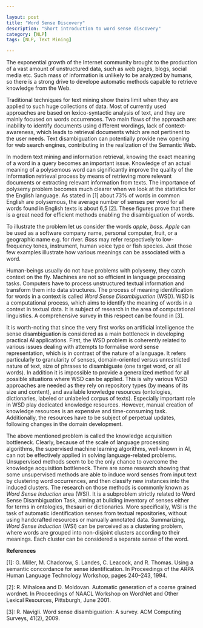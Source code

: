 ```yaml
---

layout: post
title: "Word Sense Discovery"
description: "Short introduction to word sense discovery"
category: [NLP]
tags: [NLP, Text Mining]

---
```


The exponential growth of the Internet community brought to the production of a vast amount of unstructured data, such as web pages, blogs, social media etc. Such mass of information is unlikely to be analyzed by humans, so there is a strong drive to develope automatic methods capable to retrieve knowledge from the Web. 

<!--more-->

Traditional techniques for text mining show theirs limit when they are applied to such huge collections of data. Most of currently used approaches are based on lexico-syntactic analysis of text, and they are mainly focused on words occurrences. Two main flaws of the approach are: inability to identify documents using different wordings, lack of context-awareness, which leads to retrieval documents which are not pertinent to the user needs. Text disambiguation can potentially provide new opening for web search engines, contributing in the realization of the Semantic Web.

In modern text mining and information retrieval, knowing the exact meaning of a word in a query becomes an important issue. Knowledge of an actual meaning of a polysemous word can significantly improve the quality of the information retrieval process by means of retrieving more relevant documents or extracting relevant information from texts. The importance of polysemy problem becomes much clearer when we look at the statistics for the English language. As stated in [1] about 73% of words in common
English are polysemous, the average number of senses per word for all words found in English
texts is about 6,5 [2]. These figures prove that there is a great need for efficient methods
enabling the disambiguation of words.

To illustrate the problem let us consider the words *apple*, *bass*. *Apple* can be used as a
software company name, personal computer, fruit, or a geographic name e.g. for river. *Bass*
may refer respectively to low-frequency tones, instrument, human voice type or fish species.
Just those few examples illustrate how various meanings can be associated with a word.

Human-beings usually do not have problems with polysemy, they catch context on the fly.
Machines are not so efficient in language processing tasks. Computers have to process unstructured textual information and transform them into data structures. The process of meaning identification for words in a context is called *Word Sense Disambiguation* (WSD). WSD is a computational process, which aims to identify the meaning of words in a context in textual data. It is subject of research in the area of computational linguistics. A comprehensive survey in this respect can be found in [3].

It is worth-noting that since the very first works on artificial intelligence the sense disambiguation is considered as a main bottleneck in developing practical AI applications. First, the WSD problem is coherently related to various issues dealing with attempts to formalise word sense representation, which is in contrast of the nature of a language. It refers particularly to granularity of senses, domain-oriented versus unrestricted nature of text, size of phrases to disambiguate (one target word, or all words). In addition it is impossible to provide a generalized method for all possible situations where WSD can be applied. This is why various WSD approaches are needed as they rely on repository types (by means of its size and content), and available knowledge resources (ontologies, dictionaries, labeled or unlabeled corpus of texts). Especially important role in WSD play dedicated knowledge resources. However, manual creation of knowledge resources is an expensive and time-consuming task. Additionally, the resources have to be subject of perpetual updates, following changes in the domain development.

The above mentioned problem is called the knowledge acquisition bottleneck. Clearly,
because of the scale of language processing algorithms, the supervised machine learning algorithms, well-known in AI, can not be effectively applied in solving language-related problems. Unsupervised methods seem to be the only chance to overcome the knowledge acquisition bottleneck. There are some research showing that some unsupervised methods are able to induce word senses from input text by clustering word occurrences, and then classify new instances into the induced clusters. The research on those methods is commonly known as *Word Sense Induction* area (WSI). It is a subproblem strictly related to Word Sense Disambiguation Task, aiming at building inventory of senses either for terms in ontologies, thesauri or dictionaries. More specifically, WSI is the task of automatic identification senses from textual repositories, without using handcrafted resources or manually annotated data. Summarizing, *Word Sense Induction* (WSI) can be perceived as a clustering problem, where words are grouped into non-disjoint clusters according to their meanings. Each cluster can be considered a separate sense of the word. 

**References**

[1]: G. Miller, M. Chadorow, S. Landes, C. Leacock, and R. Thomas. Using a semantic concordance for sense identification. In Proceedings of the ARPA Human Language Technology
Workshop, pages 240–243, 1994.

[2]: R. Mihalcea and D. Moldovan. Automatic generation of a coarse grained wordnet. In
Proceedings of NAACL Workshop on WordNet and Other Lexical Resources, Pittsburgh,
June 2001.

[3]: R. Navigli. Word sense disambiguation: A survey. ACM Computing Surveys, 41(2), 2009.
